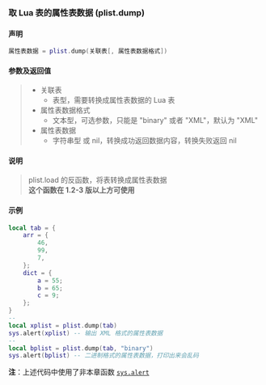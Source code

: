 ### 取 Lua 表的属性表数据 \(**plist\.dump**\)


#### 声明
```lua
属性表数据 = plist.dump(关联表[, 属性表数据格式])
```


#### 参数及返回值
> - 关联表
>   - 表型，需要转换成属性表数据的 Lua 表
> - 属性表数据格式
>   - 文本型，可选参数，只能是 "binary" 或者 "XML"，默认为 "XML"
> - 属性表数据
>   - 字符串型 或 nil，转换成功返回数据内容，转换失败返回 nil


#### 说明
> plist\.load 的反函数，将表转换成属性表数据  
> **这个函数在 1\.2\-3 版以上方可使用**  


#### 示例
```lua
local tab = {
    arr = {
        46,
        99,
        7,
    };
    dict = {
        a = 55;
        b = 65;
        c = 9;
    };
}
--
local xplist = plist.dump(tab)
sys.alert(xplist) -- 输出 XML 格式的属性表数据
--
local bplist = plist.dump(tab, "binary")
sys.alert(bplist) -- 二进制格式的属性表数据，打印出来会乱码
```
**注**：上述代码中使用了非本章函数 [`sys.alert`](/Handbook/sys/sys.alert.md)